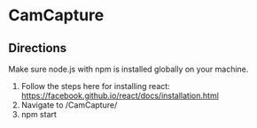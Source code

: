 # CamCapture

## Directions

Make sure node.js with npm is installed globally on your machine.

1. Follow the steps here for installing react: https://facebook.github.io/react/docs/installation.html
2. Navigate to /CamCapture/
3. npm start
